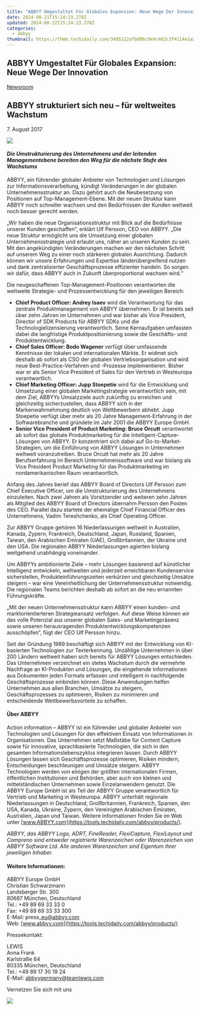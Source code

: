 ```yaml
---
title: "ABBYY Umgestaltet Für Globales Expansion: Neue Wege Der Innovation"
date: 2024-08-21T15:24:23.278Z
updated: 2024-08-22T15:24:23.278Z
categories:
  - abbyy
thumbnail: https://thmb.techidaily.com/3485122afbd86c9e9c462c3f4114e1a2939bb988f69531afc473f2a12af7b022.jpg
---
```


## ABBYY Umgestaltet Für Globales Expansion: Neue Wege Der Innovation

[Newsroom](https://tools.techidaily.com/abbyy/products/)

## ABBYY strukturiert sich neu – für weltweites Wachstum

7\. August 2017

![](https://content.abbyy.com/-/media/project/abbyy/abbyy/branchtemplates/shutterstock_1272462163_1296-x-729.jpg?h=729&iar=0&w=1296)

#### _Die Umstrukturierung des Unternehmens und der leitenden Managementebene bereiten den Weg für die nächste Stufe des Wachstums_

[](https://tools.techidaily.com/abbyy/products/)ABBYY, ein führender globaler Anbieter von Technologien und Lösungen zur Informationsverarbeitung, kündigt Veränderungen in der globalen Unternehmensstruktur an. Dazu gehört auch die Neubesetzung von Positionen auf Top-Management-Ebene. Mit der neuen Struktur kann ABBYY noch schneller wachsen und den Bedürfnissen der Kunden weltweit noch besser gerecht werden.

„Wir haben die neue Organisationsstruktur mit Blick auf die Bedürfnisse unserer Kunden geschaffen“, erklärt Ulf Persson, CEO von ABBYY. „Die neue Struktur ermöglicht uns die Umsetzung einer globalen Unternehmensstrategie und erlaubt uns, näher an unseren Kunden zu sein. Mit den angekündigten Veränderungen machen wir den nächsten Schritt auf unserem Weg zu einer noch stärkeren globalen Ausrichtung. Dadurch können wir unsere Erfahrungen und Expertise länderübergreifend nutzen und dank zentralisierter Geschäftsprozesse effizienter handeln. So sorgen wir dafür, dass ABBYY auch in Zukunft überproportional wachsen wird.“

Die neugeschaffenen Top-Management-Positionen verantworten die weltweite Strategie- und Prozessentwicklung für den jeweiligen Bereich:

* **Chief Product Officer: Andrey Isaev** wird die Verantwortung für das zentrale Produktmanagement von ABBYY übernehmen. Er ist bereits seit über zehn Jahren im Unternehmen und war bisher als Vice President, Director of SDK Products für ABBYY SDKs und die Technologielizensierung verantwortlich. Seine Kernaufgaben umfassten dabei die langfristige Produktpositionierung sowie die Geschäfts- und Produktentwicklung.
* **Chief Sales Officer: Bodo Wagener** verfügt über umfassende Kenntnisse der lokalen und internationalen Märkte. Er widmet sich deshalb ab sofort als CSO der globalen Vertriebsorganisation und wird neue Best-Practice-Verfahren und -Prozesse implementieren. Bisher war er als Senior Vice President of Sales für den Vertrieb in Westeuropa verantwortlich.
* **Chief Marketing Officer: Jupp Stoepetie** wird für die Entwicklung und Umsetzung einer globalen Marketingstrategie verantwortlich sein, mit dem Ziel, ABBYYs Umsatzziele auch zukünftig zu erreichen und gleichzeitig sicherzustellen, dass ABBYY sich in der Markenwahrnehmung deutlich von Wettbewerbern abhebt. Jupp Stoepetie verfügt über mehr als 20 Jahre Management-Erfahrung in der Softwarebranche und gründete im Jahr 2001 die ABBYY Europe GmbH.
* **Senior Vice President of Product Marketing: Bruce Orcutt** verantwortet ab sofort das globale Produktmarketing für die Intelligent-Capture-Lösungen von ABBYY. Er konzentriert sich dabei auf Go-to-Market-Strategien, um die Einführung von ABBYY Lösungen in Unternehmen weltweit voranzutreiben. Bruce Orcutt hat mehr als 20 Jahre Berufserfahrung im Bereich Unternehmenssoftware und war bislang als Vice President Product Marketing für das Produktmarketing im nordamerikanischen Raum verantwortlich.

Anfang des Jahres berief das ABBYY Board of Directors Ulf Persson zum Chief Executive Officer, um die Umstrukturierung des Unternehmens einzuleiten. Nach zwei Jahren als Vorsitzender und weiteren zehn Jahren als Mitglied des ABBYY Board of Directors übernahm Persson den Posten des CEO. Parallel dazu startete der ehemalige Chief Financial Officer des Unternehmens, Vadim Tereshchenko, als Chief Operating Officer.

Zur ABBYY Gruppe gehören 16 Niederlassungen weltweit in Australien, Kanada, Zypern, Frankreich, Deutschland, Japan, Russland, Spanien, Taiwan, den Arabischen Emiraten (UAE), Großbritannien, der Ukraine und den USA. Die regionalen ABBYY Niederlassungen agierten bislang weitgehend unabhängig voneinander.

Um ABBYYs ambitionierte Ziele – mehr Lösungen basierend auf künstlicher Intelligenz entwickeln, weltweiten und jederzeit erreichbaren Kundenservice sicherstellen, Produkteinführungszeiten verkürzen und gleichzeitig Umsätze steigern – war eine Vereinheitlichung der Unternehmensstruktur notwendig. Die regionalen Teams berichten deshalb ab sofort an die neu ernannten Führungskräfte.

„Mit der neuen Unternehmensstruktur kann ABBYY einen kunden- und marktorientierteren Strategieansatz verfolgen. Auf diese Weise können wir das volle Potenzial aus unserer globalen Sales- und Marketingpräsenz sowie unseren herausragenden Produktentwicklungskompetenzen ausschöpfen”, fügt der CEO Ulf Persson hinzu.

Seit der Gründung 1989 beschäftigt sich ABBYY mit der Entwicklung von KI-basierten Technologien zur Texterkennung. Unzählige Unternehmen in über 200 Ländern weltweit haben sich bereits für ABBYY Lösungen entschieden. Das Unternehmen verzeichnet ein stetes Wachstum durch die vermehrte Nachfrage an KI-Produkten und Lösungen, die eingehende Informationen aus Dokumenten jeden Formats erfassen und intelligent in nachfolgende Geschäftsprozesse einbinden können. Diese Anwendungen helfen Unternehmen aus allen Branchen, Umsätze zu steigern, Geschäftsprozesses zu optimieren, Risiken zu minimieren und entscheidende Wettbewerbsvorteile zu schaffen.

#### Über ABBYY 

Action information – ABBYY ist ein führender und globaler Anbieter von Technologien und Lösungen für den effektiven Einsatz von Informationen in Organisationen. Das Unternehmen setzt Maßstäbe für Content Capture sowie für innovative, sprachbasierte Technologien, die sich in den gesamten Informationslebenszyklus integrieren lassen. Durch ABBYY Lösungen lassen sich Geschäftsprozesse optimieren, Risiken mindern, Entscheidungen beschleunigen und Umsätze steigern. ABBYY Technologien werden von einigen der größten internationalen Firmen, öffentlichen Institutionen und Behörden, aber auch von kleinen und mittelständischen Unternehmen sowie Einzelanwendern genutzt. Die ABBYY Europe GmbH ist als Teil der ABBYY Gruppe verantwortlich für Vertrieb und Marketing in Westeuropa. ABBYY unterhält regionale Niederlassungen in Deutschland, Großbritannien, Frankreich, Spanien, den USA, Kanada, Ukraine, Zypern, den Vereinigten Arabischen Emiraten, Australien, Japan und Taiwan. Weitere Informationen finden Sie im Web unter [www.ABBYY.com](https://tools.techidaily.com/abbyy/products/).

_ABBYY, das ABBYY Logo, ADRT, FineReader, FlexiCapture, FlexiLayout und Compreno sind entweder registrierte Warenzeichen oder Warenzeichen von ABBYY Software Ltd. Alle anderen Warenzeichen sind Eigentum ihrer jeweiligen Inhaber._

#### Weitere Informationen:

ABBYY Europe GmbH  
Christian Schwarzmann  
Landsberger Str. 300   
80687 München, Deutschland   
Tel.: +49 89 69 33 33 0  
Fax: +49 89 69 33 33 300  
E-Mail: press\_eu@abbyy.com  
Web: [www.abbyy.com](https://tools.techidaily.com/abbyy/products/)

Pressekontakt:

LEWIS  
Anna Frank  
Karlstraße 64  
80335 München, Deutschland  
Tel.: +49 89 17 30 19 24  
E-Mail: abbyygermany@teamlewis.com

  
Vernetzen Sie sich mit uns

<ins class="adsbygoogle"
     style="display:block"
     data-ad-format="autorelaxed"
     data-ad-client="ca-pub-7571918770474297"
     data-ad-slot="1223367746"></ins>



<ins class="adsbygoogle"
     style="display:block"
     data-ad-client="ca-pub-7571918770474297"
     data-ad-slot="8358498916"
     data-ad-format="auto"
     data-full-width-responsive="true"></ins>

<!-- affiliate ads begin -->
<a href="https://store.movavi.com/affiliate.php?ACCOUNT=MOVAVI&AFFILIATE=108875&PATH=https%3A%2F%2Fwww.movavi.com%3FAFFILIATE%3D108875%26RESOURCE%3DBanner%2B728x90"><img src="https://mcusercontent.com/0885a03ded3d480dca9287f12/images/2e76fe6a-3010-1b37-7846-f34ff9c6b4ca.png" border="0"></a>
<!-- affiliate ads end -->